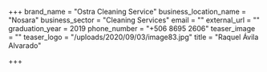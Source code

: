 +++
brand_name = "Ostra Cleaning Service"
business_location_name = "Nosara"
business_sector = "Cleaning Services"
email = ""
external_url = ""
graduation_year = 2019
phone_number = "+506 8695 2606"
teaser_image = ""
teaser_logo = "/uploads/2020/09/03/image83.jpg"
title = "Raquel Ávila Alvarado"

+++
